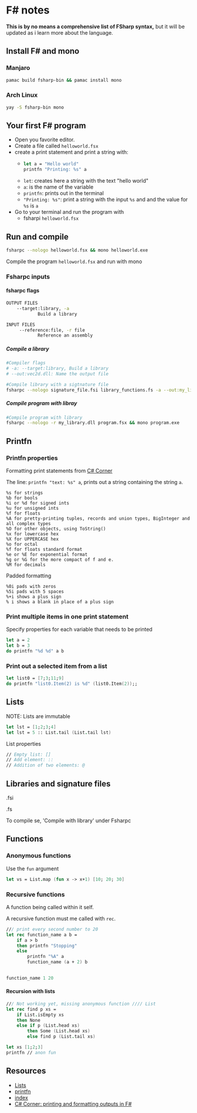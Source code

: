 <!--
<one line to give the program's name and a brief idea of what it does.>
    Copyright (C) <2019>  <hafpaf haf@hafnium.me>

    This program is free software: you can redistribute it and/or modify
    it under the terms of the GNU General Public License as published by
    the Free Software Foundation, either version 3 of the License, or
    (at your option) any later version.

    This program is distributed in the hope that it will be useful,
    but WITHOUT ANY WARRANTY; without even the implied warranty of
    MERCHANTABILITY or FITNESS FOR A PARTICULAR PURPOSE.  See the
    GNU General Public License for more details.

    You should have received a copy of the GNU General Public License
    along with this program.  If not, see <https://www.gnu.org/licenses/>.
-->

# F\# notes
**This is by no means a comprehensive list of FSharp syntax,** but it will be updated as i learn more about the language.

## Install F\# and mono
### Manjaro
```bash
pamac build fsharp-bin && pamac install mono
```

### Arch Linux
```bash
yay -S fsharp-bin mono
```

## Your first F\# program
- Open you favorite editor.
- Create a file called `helloworld.fsx`
- create a print statement and print a string with:
  - ```FSharp
    let a = "Hello world"
    printfn "Printing: %s" a
    ```
  - `let`: creates here a string with the text "hello world"
  - `a`: is the name of the variable
  - `printfn`: prints out in the terminal
  - `"Printing: %s"`: print a string with the input `%s` and and the value for `%s` is `a`
- Go to your terminal and run the program with
  -  fsharpi `helloworld.fsx`


## Run and compile
```bash
fsharpc --nologo helloworld.fsx && mono helloworld.exe
```
Compile the program `helloworld.fsx` and run with mono
### Fsharpc inputs
#### fsharpc flags
```bash
OUTPUT FILES
    --target:library, -a
            Build a library
```
```bash
INPUT FILES
     --reference:file, -r file
            Reference an assembly
```

##### Compile a library
```bash
#Compiler flags
# -a: --target:library, Build a library
# --out:vec2d.dll: Name the output file

#Compile library with a sigtnature file
fsharpc --nologo signature_file.fsi library_functions.fs -a --out:my_library.dll
```
##### Compile program with libray
```bash
#Compile program with library
fsharpc --nologo -r my_library.dll program.fsx && mono program.exe

```


## Printfn

### Printfn properties
Formatting print statements from [C\# Corner](https://www.c-sharpcorner.com/article/printing-and-formatting-outputs-in-fsharp/)

The line: `printfn "text: %s" a`, prints out a string containing the string `a`.


    %s for strings
    %b for bools
    %i or %d for signed ints
    %u for unsigned ints
    %f for floats
    %A for pretty-printing tuples, records and union types, BigInteger and all complex types
    %O for other objects, using ToString()
    %x for lowercase hex 
    %X for UPPERCASE hex
    %o for octal
    %f for floats standard format
    %e or %E for exponential format
    %g or %G for the more compact of f and e.
    %M for decimals

Padded formatting

    %0i pads with zeros
    %5i pads with 5 spaces
    %+i shows a plus sign
    % i shows a blank in place of a plus sign


### Print multiple items in one print statement

Specify properties for each variable that needs to be printed
```fsharp
let a = 2
let b = 3
do printfn "%d %d" a b
```

### Print out a selected item from a list
```fsharp
let list0 = [7;3;11;9]
do printfn "list0.Item(2) is %d" (list0.Item(2));;
```

## Lists 
NOTE: Lists are immutable
```FSharp
let lst = [1;2;3;4]
let lst = 5 :: List.tail (List.tail lst)
```
List properties
```Fsharp
// Empty list: []
// Add element: ::
// Addition of two elements: @ 
```
## Libraries and signature files
.fsi

.fs

To compile se, 'Compile with library' under Fsharpc
## Functions

### Anonymous functions
Use the `fun` argument
```FSharp
let vs = List.map (fun x -> x+1) [10; 20; 30]
```

### Recursive functions
A function being called within it self.

A recursive function must me called with `rec`.
```fsharp
/// print every second number to 20
let rec function_name a b =
    if a > b 
    then printfn "Stopping"
    else
        printfn "%A" a
        function_name (a + 2) b
        

function_name 1 20
```
#### Recursion with lists
```fsharp
/// Not working yet, missing anonymous function //// List
let rec find p xs =
    if List.isEmpty xs
    then None
    else if p (List.head xs)
        then Some (List.head xs)
        else find p (List.tail xs)

let xs [1;2;3]
printfn // anon fun
```

## Resources
- [Lists](https://docs.microsoft.com/en-us/dotnet/fsharp/language-reference/lists)
- [printfn](https://fsharpforfunandprofit.com/posts/printf/)
- [index](https://www.tutorialspoint.com/fsharp/fsharp_lists.htm)
- [C\# Corner: printing and formatting outputs in F\#](https://www.c-sharpcorner.com/article/printing-and-formatting-outputs-in-fsharp/)
